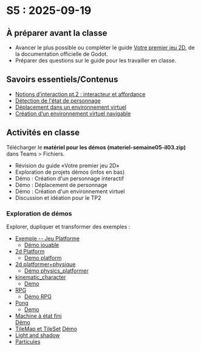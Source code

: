 # S5 : <!-- varexp:begin S5 -->2025-09-19<!-- varexp:end -->

## À préparer avant la classe

- Avancer le plus possible ou compléter le guide [Votre premier jeu 2D](https://docs.godotengine.org/fr/4.x/getting_started/first_2d_game/), de la documentation officielle de Godot.
- Préparer des questions sur le guide pour les travailler en classe.

## Savoirs essentiels/Contenus

* [Notions d’interaction pt.2 : interacteur et affordance ](/02-savoirs/53-interactivite-suite/)
* [Détection de l'état de personnage](/02-savoirs/50-detection-etat/)
* [Déplacement dans un environnement virtuel](/02-savoirs/51-deplacement-personnage/)
* [Création d’un environnement virtuel navigable](/02-savoirs/52-environnement-virtuel/)

## Activités en classe

Télécharger le **matériel pour les démos (materiel-semaine05-il03.zip)** dans Teams > Fichiers.

- Révision du guide «Votre premier jeu 2D»
- Exploration de projets démos (infos en bas)
- Démo : Création d'un personnage interactif
- Démo : Déplacement de personnage
- Démo : Création d'un environnement virtuel
- Discussion et idéation pour le TP2

### Exploration de démos

Explorer, dupliquer et transformer des exemples :

* [Exemple -- Jeu Platforme](https://github.com/egl-edu/exemple--plateforme)
    * [Démo jouable](https://egl-edu.github.io/exemple--plateforme/)
* [2d Platform](https://tim-montmorency.com/godot-doc/#/godot-demo-projects/2d/platformer/)
    * [Demo platform](https://tim-montmorency.com/godot-doc/godot-demo-projects/2d/platformer/exports/web/)
* [2d platformer+physique](https://tim-montmorency.com/godot-doc/#/godot-demo-projects/2d/physics_platformer/) 
    * [Démo physics_platformer](https://tim-montmorency.com/godot-doc/godot-demo-projects/2d/physics_platformer/exports/web/)
* [kinematic_character](https://tim-montmorency.com/godot-doc/#/godot-demo-projects/2d/kinematic_character/)
    * [Demo](https://tim-montmorency.com/godot-doc/godot-demo-projects/2d/kinematic_character/exports/web/)
* [RPG](https://tim-montmorency.com/godot-doc/#/godot-demo-projects/2d/role_playing_game/)
    * [Démo RPG](https://tim-montmorency.com/godot-doc/godot-demo-projects/2d/role_playing_game/exports/web/)
* [Pong](https://tim-montmorency.com/godot-doc/#/godot-demo-projects/2d/pong/)
    * [Demo](https://tim-montmorency.com/godot-doc/godot-demo-projects/2d/pong/exports/web/)    
* [Machine à état fini](https://tim-montmorency.com/godot-doc/#/godot-demo-projects/2d/finite_state_machine/)    
    [Démo](https://tim-montmorency.com/godot-doc/godot-demo-projects/2d/finite_state_machine/exports/web/)
* [TileMap et TileSet](https://tim-montmorency.com/godot-doc/#/godot-demo-projects/2d/dynamic_tilemap_layers/)
    [Démo](https://tim-montmorency.com/godot-doc/godot-demo-projects/2d/dynamic_tilemap_layers/exports/web/)
* [Light and shadow](https://tim-montmorency.com/godot-doc/#/godot-demo-projects/2d/lights_and_shadows/)
* [Particules](https://tim-montmorency.com/godot-doc/#/godot-demo-projects/2d/particles/)